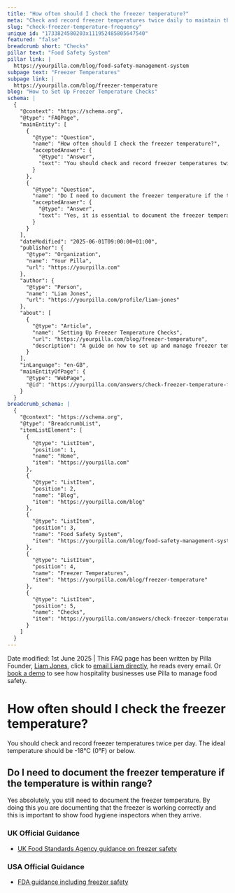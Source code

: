 ```yaml
---
title: "How often should I check the freezer temperature?"
meta: "Check and record freezer temperatures twice daily to maintain the ideal -18C (0F) or below. Use Pilla's pre-built task for proper record-keeping."
slug: "check-freezer-temperature-frequency"
unique id: "1733824580203x111952485805647540"
featured: "false"
breadcrumb short: "Checks"
pillar text: "Food Safety System"
pillar link: |
  https://yourpilla.com/blog/food-safety-management-system
subpage text: "Freezer Temperatures"
subpage link: |
  https://yourpilla.com/blog/freezer-temperature
blog: "How to Set Up Freezer Temperature Checks"
schema: |
  {
    "@context": "https://schema.org",
    "@type": "FAQPage",
    "mainEntity": [
      {
        "@type": "Question",
        "name": "How often should I check the freezer temperature?",
        "acceptedAnswer": {
          "@type": "Answer",
          "text": "You should check and record freezer temperatures twice per day to ensure they are maintained at -18°C (0°F) or below. Regularly recording this data helps in maintaining optimal food safety conditions."
        }
      },
      {
        "@type": "Question",
        "name": "Do I need to document the freezer temperature if the temperature is within range?",
        "acceptedAnswer": {
          "@type": "Answer",
          "text": "Yes, it is essential to document the freezer temperature even if it is within the appropriate range. This documentation confirms that the freezer is functioning correctly and provides necessary proof for food hygiene inspectors."
        }
      }
    ],
    "dateModified": "2025-06-01T09:00:00+01:00",
    "publisher": {
      "@type": "Organization",
      "name": "Your Pilla",
      "url": "https://yourpilla.com"
    },
    "author": {
      "@type": "Person",
      "name": "Liam Jones",
      "url": "https://yourpilla.com/profile/liam-jones"
    },
    "about": [
      {
        "@type": "Article",
        "name": "Setting Up Freezer Temperature Checks",
        "url": "https://yourpilla.com/blog/freezer-temperature",
        "description": "A guide on how to set up and manage freezer temperature checks effectively for optimal food safety."
      }
    ],
    "inLanguage": "en-GB",
    "mainEntityOfPage": {
      "@type": "WebPage",
      "@id": "https://yourpilla.com/answers/check-freezer-temperature-frequency"
    }
  }
breadcrumb_schema: |
  {
    "@context": "https://schema.org",
    "@type": "BreadcrumbList",
    "itemListElement": [
      {
        "@type": "ListItem",
        "position": 1,
        "name": "Home",
        "item": "https://yourpilla.com"
      },
      {
        "@type": "ListItem",
        "position": 2,
        "name": "Blog",
        "item": "https://yourpilla.com/blog"
      },
      {
        "@type": "ListItem",
        "position": 3,
        "name": "Food Safety System",
        "item": "https://yourpilla.com/blog/food-safety-management-system"
      },
      {
        "@type": "ListItem",
        "position": 4,
        "name": "Freezer Temperatures",
        "item": "https://yourpilla.com/blog/freezer-temperature"
      },
      {
        "@type": "ListItem",
        "position": 5,
        "name": "Checks",
        "item": "https://yourpilla.com/answers/check-freezer-temperature-frequency"
      }
    ]
  }
---
```


Date modified: 1st June 2025 | This FAQ page has been written by Pilla Founder, [Liam Jones](https://yourpilla.com/profile/liam-jones), click to [email Liam directly](https://mailto:liam@yourpilla.com/), he reads every email. Or [book a demo](https://calendly.com/pilla/demo) to see how hospitality businesses use Pilla to manage food safety.

# How often should I check the freezer temperature?

You should check and record freezer temperatures twice per day. The ideal temperature should be -18°C (0°F) or below.

## Do I need to document the freezer temperature if the temperature is within range?

Yes absolutely, you still need to document the freezer temperature. By doing this you are documenting that the freezer is working correctly and this is important to show food hygiene inspectors when they arrive.

### UK Official Guidance

-   [UK Food Standards Agency guidance on freezer safety](https://www.food.gov.uk/safety-hygiene/how-to-chill-freeze-and-defrost-food-safely)

### USA Official Guidance

-   [FDA guidance including freezer safety](https://www.fda.gov/consumers/consumer-updates/are-you-storing-food-safely)